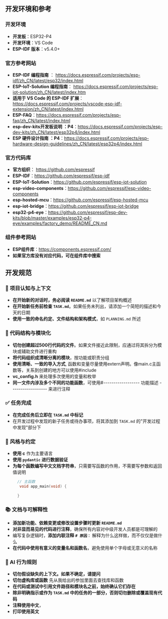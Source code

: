 

## 开发环境和参考

### 开发环境
- **开发板**：ESP32-P4
- **开发环境**：VS Code
- **ESP-IDF 版本**：v5.4.0+


###  官方参考网站
- **ESP-IDF 编程指南** ： https://docs.espressif.com/projects/esp-idf/zh_CN/latest/esp32/index.html
- **ESP-IoT-Solution 编程指南**： https://docs.espressif.com/projects/esp-iot-solution/zh_CN/latest/index.htm
- **适用于 VS Code 的 ESP-IDF 扩展**：https://docs.espressif.com/projects/vscode-esp-idf-extension/zh_CN/latest/index.html
- **ESP-FAQ**：https://docs.espressif.com/projects/esp-faq/zh_CN/latest/index.html
- **esp-dev-kits开发板说明 ：P4**：https://docs.espressif.com/projects/esp-dev-kits/zh_CN/latest/esp32p4/index.html
- **ESP 硬件设计指南 ：P4**：https://docs.espressif.com/projects/esp-hardware-design-guidelines/zh_CN/latest/esp32p4/index.html

### 官方代码库
- **官方组织**： https://github.com/espressif
- **ESP-IDF**：https://github.com/espressif/esp-idf
- **ESP-IoT-Solution**：https://github.com/espressif/esp-iot-solution
- **esp-video-components**：https://github.com/espressif/esp-video-components
- **esp-hosted-mcu**：https://github.com/espressif/esp-hosted-mcu
- **esp-iot-bridge**：https://github.com/espressif/esp-iot-bridge
- **esp32-p4-eye**：https://github.com/espressif/esp-dev-kits/blob/master/examples/esp32-p4-eye/examples/factory_demo/README_CN.md

### 组件参考网站
- **ESP组件库**：https://components.espressif.com/
- **如果官方库没有对应代码，可在组件库中搜索**



## 开发规范
### 🔄 项目认知与上下文
- **在开始新的对话时，务必阅读 `README.md`** 以了解项目架构概述
- **在开始新任务前检查 `TASK.md`**。如果任务未列出，请添加一个简短的描述和今天的日期
- **使用一致的命名约定、文件结构和架构模式**，如 `PLANNING.md` 所述


### 🧱 代码结构与模块化
- **切勿创建超过500行代码的文件**。如果文件接近此限制，应通过将其拆分为模块或辅助文件进行重构
- **将代码组织成清晰分离的模块**，按功能或职责分组
- **使用清晰、一致的导入方式**, 函数和变量尽量使用extern声明。像main.c主函数等，关系到创建的地方可以使用#include 
- **vc_config.h**  来处理多次使用的变量和枚举
- **同一文件内涉及多个不同的功能函数**，可使用#------------------  功能描述  ------------------  来进行注释
<!-- 
### 🧪 测试与可靠性
- **一次完整的会话结束，始终通过idf.py build来构建项目** 检测项目是否报错，报错及时
- **通过监测终端查看运行结果**，  -->


### ✅ 任务完成
- **在完成任务后立即在 `TASK.md` 中标记**
- 在开发过程中发现的新子任务或待办事项，将其添加到 `TASK.md` 的"开发过程中发现"部分下

### 📎 风格与约定
- **使用 c** 作为主要语言
- **使用 `pydantic` 进行数据验证**
- **为每个函数编写中文文档字符串**，只需要写函数的作用，不需要写参数和返回值说明
  ```c
    // 主函数
     void app_main(void) {
   
    }
  ```

### 📚 文档与可解释性
- **添加新功能、依赖变更或修改设置步骤时更新 `README.md`** 
- **对非显而易见的代码进行注释**，确保所有内容对中级开发人员都是可理解的
- 编写复杂逻辑时，**添加内联注释 `# 原因：`** 解释为什么这样做，而不仅仅是做什么
- **在代码中使用有意义的变量名和函数名**，避免使用单个字母或无意义的名称



### 🧠 AI 行为规则
- **切勿假设缺失的上下文。如果不确定，请提问**
- **切勿虚构库或函数** 先从我给出的参加里面去查找库和函数
- **在代码或测试中引用文件路径和模块名之前，始终确认它们存在**
- **除非明确指示或作为 `TASK.md` 中的任务的一部分，否则切勿删除或覆盖现有代码**
- **注释使用中文**，
- **打印使用英文**
 